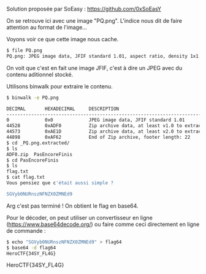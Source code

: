 Solution proposée par SoEasy : https://github.com/0xSoEasY

On se retrouve ici avec une image "PQ.png". L'indice nous dit de faire attention au format de l'image...

Voyons voir ce que cette image nous cache.
```bash
$ file PQ.png
PQ.png: JPEG image data, JFIF standard 1.01, aspect ratio, density 1x1, segment length 16, baseline, precision 8, 504x672, components 3
```
On voit que c'est en fait une image JFIF, c'est à dire un JPEG avec du contenu aditionnel stocké.

Utilisons binwalk pour extraire le contenu.
```bash
$ binwalk -e PQ.png 

DECIMAL       HEXADECIMAL     DESCRIPTION
--------------------------------------------------------------------------------
0             0x0             JPEG image data, JFIF standard 1.01
44528         0xADF0          Zip archive data, at least v1.0 to extract, name: PasEncoreFinis/
44573         0xAE1D          Zip archive data, at least v2.0 to extract, compressed size: 70, uncompressed size: 68, name: PasEncoreFinis/flag.txt
44898         0xAF62          End of Zip archive, footer length: 22
$ cd _PQ.png.extracted/
$ ls
ADF0.zip  PasEncoreFinis
$ cd PasEncoreFinis
$ ls
flag.txt
$ cat flag.txt
Vous pensiez que c'était aussi simple ?

SGVyb0NURnszNFNZX0ZMNEd9
```
Arg c'est pas terminé ! On obtient le flag en base64.

Pour le décoder, on peut utiliser un convertisseur en ligne (https://www.base64decode.org/) ou faire comme ceci directement en ligne de commande :
```bash
$ echo "SGVyb0NURnszNFNZX0ZMNEd9" > flag64
$ base64 -d flag64 
HeroCTF{34SY_FL4G}
```
HeroCTF{34SY_FL4G}